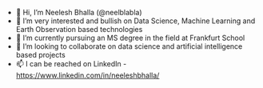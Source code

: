 - 👋 Hi, I’m Neelesh Bhalla (@neelblabla)
- 👀 I’m very interested and bullish on Data Science, Machine Learning and Earth Observation based technologies
- 🌱 I’m currently pursuing an MS degree in the field at Frankfurt School
- 💞️ I’m looking to collaborate on data science and artificial intelligence based projects
- 📫 I can be reached on LinkedIn - https://www.linkedin.com/in/neeleshbhalla/

<!---
neelblabla/neelblabla is a ✨ special ✨ repository because its `README.md` (this file) appears on your GitHub profile.
You can click the Preview link to take a look at your changes.
--->
